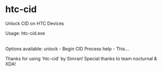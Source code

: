 htc-cid
=======

Unlock CID on HTC Devices

Usage:
htc-cid.exe <option>

Options available:
unlock -	 Begin CID Process
help -	 This...


Thanks for using 'htc-cid' by Simran!
Special thanks to team nocturnal & XDA!